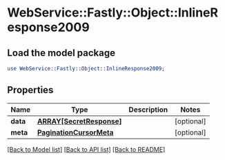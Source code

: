 # WebService::Fastly::Object::InlineResponse2009

## Load the model package
```perl
use WebService::Fastly::Object::InlineResponse2009;
```

## Properties
Name | Type | Description | Notes
------------ | ------------- | ------------- | -------------
**data** | [**ARRAY[SecretResponse]**](SecretResponse.md) |  | [optional] 
**meta** | [**PaginationCursorMeta**](PaginationCursorMeta.md) |  | [optional] 

[[Back to Model list]](../README.md#documentation-for-models) [[Back to API list]](../README.md#documentation-for-api-endpoints) [[Back to README]](../README.md)


